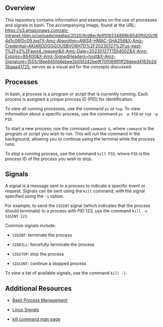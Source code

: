 ## Overview



This repository contains information and examples on the use of processes and signals in bash. The accompanying image, found at the URL: https://s3.amazonaws.com/alx-intranet.hbtn.io/uploads/medias/2020/9/d8ecfe9109334898b9540ffd20cf64d1c06f0c09.jpg?X-Amz-Algorithm=AWS4-HMAC-SHA256&X-Amz-Credential=AKIARDDGGGOUSBVO6H7D%2F20230127%2Fus-east-1%2Fs3%2Faws4_request&X-Amz-Date=20230127T155400Z&X-Amz-Expires=86400&X-Amz-SignedHeaders=host&X-Amz-Signature=1551c18ee845fd4ebee2b05f242be9f70f08991ff28deed4162b2d3baaa41725, serves as a visual aid for the concepts discussed.



## Processes



In bash, a process is a program or script that is currently running. Each process is assigned a unique process ID (PID) for identification.



To view all running processes, use the command `ps` or `top`. To view information about a specific process, use the command `ps -p PID` or `top -p PID`.



To start a new process, use the command `command &`, where `command` is the program or script you wish to run. This will run the command in the background, allowing you to continue using the terminal while the process runs.



To stop a running process, use the command `kill PID`, where `PID` is the process ID of the process you wish to stop.



## Signals



A signal is a message sent to a process to indicate a specific event or request. Signals can be sent using the `kill` command, with the signal specified using the `-s` option.



For example, to send the `SIGINT` signal (which indicates that the process should terminate) to a process with PID 123, use the command `kill -s SIGINT 123`.



Common signals include:

- `SIGINT`: terminate the process

- `SIGKILL`: forcefully terminate the process

- `SIGSTOP`: stop the process

- `SIGCONT`: continue a stopped process



To view a list of available signals, use the command `kill -l`.



## Additional Resources



- [Bash Process Management](https://ryanstutorials.net/bash-scripting-tutorial/bash-process-management.php)

- [Linux Signals](http://www.tldp.org/LDP/Bash-Beginners-Guide/html/sect_12_02.html)

- [kill command man page](http://manpages.ubuntu.com/manpages/xenial/man1/kill.1.html)


